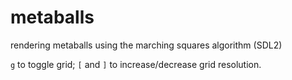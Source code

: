 # metaballs
 rendering metaballs using the marching squares algorithm (SDL2)

`g` to toggle grid; `[` and `]` to increase/decrease grid resolution.
